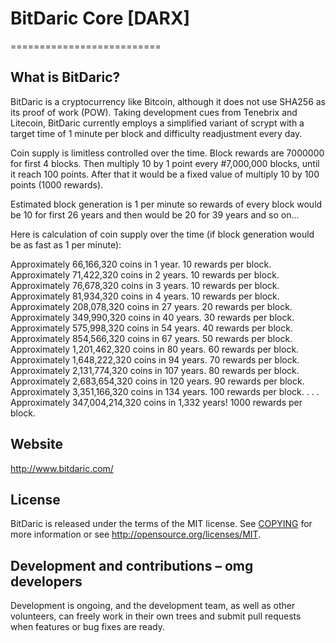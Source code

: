 # BitDaric Core [DARX]
==========================

## What is BitDaric?
BitDaric is a cryptocurrency like Bitcoin, although it does not use SHA256 as its proof of work (POW). Taking development cues from Tenebrix and Litecoin, BitDaric currently employs a simplified variant of scrypt with a target time of 1 minute per block and difficulty readjustment every day.

Coin supply is limitless controlled over the time. Block rewards are 7000000 for first 4 blocks. Then multiply 10 by 1 point every #7,000,000 blocks, until it reach 100 points. After that it would be a fixed value of multiply 10 by 100 points (1000 rewards).

Estimated block generation is 1 per minute so rewards of every block would be 10 for first 26 years and then would be 20 for 39 years and so on...

Here is calculation of coin supply over the time (if block generation would be as fast as 1 per minute):

Approximately  66,166,320 coins in 1 year. 10 rewards per block.
Approximately  71,422,320 coins in 2 years. 10 rewards per block.
Approximately  76,678,320 coins in 3 years. 10 rewards per block.
Approximately  81,934,320 coins in 4 years. 10 rewards per block.
Approximately  208,078,320 coins in 27 years. 20 rewards per block.
Approximately  349,990,320 coins in 40 years. 30 rewards per block.
Approximately  575,998,320 coins in 54 years. 40 rewards per block.
Approximately  854,566,320 coins in 67 years. 50 rewards per block.
Approximately  1,201,462,320 coins in 80 years. 60 rewards per block.
Approximately  1,648,222,320 coins in 94 years. 70 rewards per block.
Approximately  2,131,774,320 coins in 107 years. 80 rewards per block.
Approximately  2,683,654,320 coins in 120 years. 90 rewards per block.
Approximately  3,351,166,320 coins in 134 years. 100 rewards per block.
.
.
.
Approximately  347,004,214,320 coins in 1,332 years! 1000 rewards per block.

## Website
http://www.bitdaric.com/

## License
BitDaric is released under the terms of the MIT license. See [COPYING](COPYING)
for more information or see http://opensource.org/licenses/MIT.

## Development and contributions – omg developers
Development is ongoing, and the development team, as well as other volunteers, can freely work in their own trees and submit pull requests when features or bug fixes are ready.

